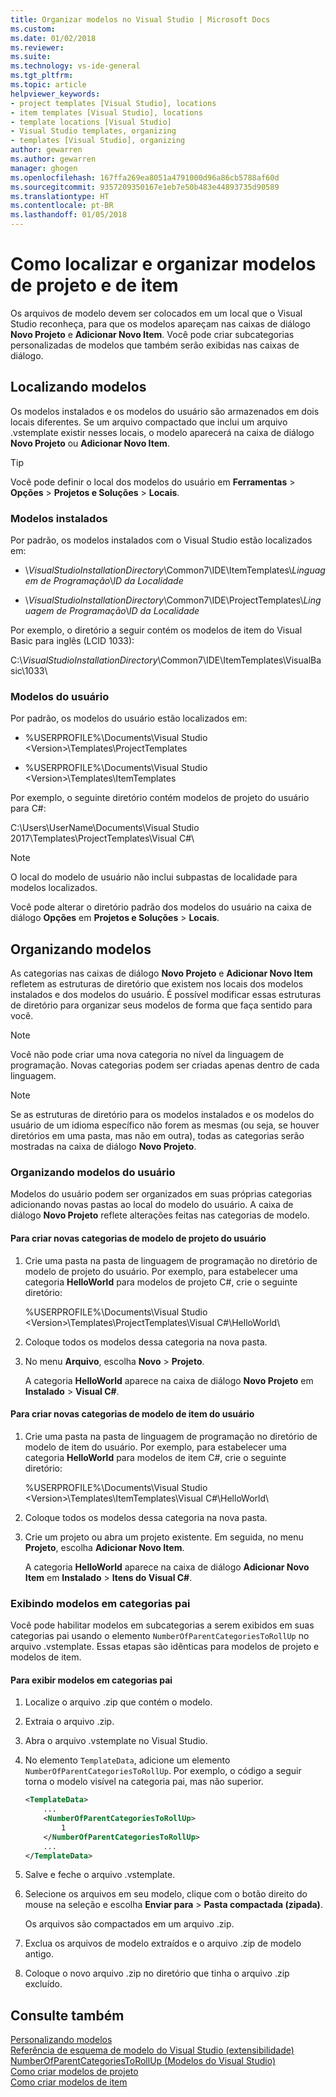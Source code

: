```yaml
---
title: Organizar modelos no Visual Studio | Microsoft Docs
ms.custom: 
ms.date: 01/02/2018
ms.reviewer: 
ms.suite: 
ms.technology: vs-ide-general
ms.tgt_pltfrm: 
ms.topic: article
helpviewer_keywords:
- project templates [Visual Studio], locations
- item templates [Visual Studio], locations
- template locations [Visual Studio]
- Visual Studio templates, organizing
- templates [Visual Studio], organizing
author: gewarren
ms.author: gewarren
manager: ghogen
ms.openlocfilehash: 167ffa269ea8051a4791000d96a86cb5788af60d
ms.sourcegitcommit: 9357209350167e1eb7e50b483e44893735d90589
ms.translationtype: HT
ms.contentlocale: pt-BR
ms.lasthandoff: 01/05/2018
---
```

# <a name="how-to-locate-and-organize-project-and-item-templates"></a>Como localizar e organizar modelos de projeto e de item

Os arquivos de modelo devem ser colocados em um local que o Visual Studio reconheça, para que os modelos apareçam nas caixas de diálogo **Novo Projeto** e **Adicionar Novo Item**. Você pode criar subcategorias personalizadas de modelos que também serão exibidas nas caixas de diálogo.

## <a name="locating-templates"></a>Localizando modelos

Os modelos instalados e os modelos do usuário são armazenados em dois locais diferentes. Se um arquivo compactado que inclui um arquivo .vstemplate existir nesses locais, o modelo aparecerá na caixa de diálogo **Novo Projeto** ou **Adicionar Novo Item**.

> [!TIP]
> Você pode definir o local dos modelos do usuário em **Ferramentas** > **Opções** > **Projetos e Soluções** > **Locais**.

### <a name="installed-templates"></a>Modelos instalados

Por padrão, os modelos instalados com o Visual Studio estão localizados em:

- \\*VisualStudioInstallationDirectory*\Common7\IDE\ItemTemplates\\*Linguagem de Programação*\\*ID da Localidade*

- \\*VisualStudioInstallationDirectory*\Common7\IDE\ProjectTemplates\\*Linguagem de Programação*\\*ID da Localidade*

Por exemplo, o diretório a seguir contém os modelos de item do Visual Basic para inglês (LCID 1033):

   C:\\*VisualStudioInstallationDirectory*\Common7\IDE\ItemTemplates\VisualBasic\1033\

### <a name="user-templates"></a>Modelos do usuário

Por padrão, os modelos do usuário estão localizados em:

- %USERPROFILE%\Documents\Visual Studio \<Version\>\Templates\ProjectTemplates

- %USERPROFILE%\Documents\Visual Studio \<Version\>\Templates\ItemTemplates

Por exemplo, o seguinte diretório contém modelos de projeto do usuário para C#:

   C:\Users\UserName\Documents\Visual Studio 2017\Templates\ProjectTemplates\Visual C#\

> [!NOTE]
> O local do modelo de usuário não inclui subpastas de localidade para modelos localizados.

Você pode alterar o diretório padrão dos modelos do usuário na caixa de diálogo **Opções** em **Projetos e Soluções** > **Locais**.

## <a name="organizing-templates"></a>Organizando modelos

As categorias nas caixas de diálogo **Novo Projeto** e **Adicionar Novo Item** refletem as estruturas de diretório que existem nos locais dos modelos instalados e dos modelos do usuário. É possível modificar essas estruturas de diretório para organizar seus modelos de forma que faça sentido para você.

> [!NOTE]
> Você não pode criar uma nova categoria no nível da linguagem de programação. Novas categorias podem ser criadas apenas dentro de cada linguagem.

> [!NOTE]
> Se as estruturas de diretório para os modelos instalados e os modelos do usuário de um idioma específico não forem as mesmas (ou seja, se houver diretórios em uma pasta, mas não em outra), todas as categorias serão mostradas na caixa de diálogo **Novo Projeto**.

### <a name="organizing-user-templates"></a>Organizando modelos do usuário

Modelos do usuário podem ser organizados em suas próprias categorias adicionando novas pastas ao local do modelo do usuário. A caixa de diálogo **Novo Projeto** reflete alterações feitas nas categorias de modelo.

#### <a name="to-create-new-user-project-template-categories"></a>Para criar novas categorias de modelo de projeto do usuário

1. Crie uma pasta na pasta de linguagem de programação no diretório de modelo de projeto do usuário. Por exemplo, para estabelecer uma categoria **HelloWorld** para modelos de projeto C#, crie o seguinte diretório:

    \%USERPROFILE%\Documents\Visual Studio \<Version\>\Templates\ProjectTemplates\Visual C#\HelloWorld\

1. Coloque todos os modelos dessa categoria na nova pasta.

1. No menu **Arquivo**, escolha **Novo** > **Projeto**.

   A categoria **HelloWorld** aparece na caixa de diálogo **Novo Projeto** em **Instalado** > **Visual C#**.

#### <a name="to-create-new-user-item-template-categories"></a>Para criar novas categorias de modelo de item do usuário

1. Crie uma pasta na pasta de linguagem de programação no diretório de modelo de item do usuário. Por exemplo, para estabelecer uma categoria **HelloWorld** para modelos de item C#, crie o seguinte diretório:

    \%USERPROFILE%\Documents\Visual Studio \<Version\>\Templates\ItemTemplates\Visual C#\HelloWorld\

1. Coloque todos os modelos dessa categoria na nova pasta.

1. Crie um projeto ou abra um projeto existente. Em seguida, no menu **Projeto**, escolha **Adicionar Novo Item**.

   A categoria **HelloWorld** aparece na caixa de diálogo **Adicionar Novo Item** em **Instalado** > **Itens do Visual C#**.

### <a name="displaying-templates-in-parent-categories"></a>Exibindo modelos em categorias pai

Você pode habilitar modelos em subcategorias a serem exibidos em suas categorias pai usando o elemento `NumberOfParentCategoriesToRollUp` no arquivo .vstemplate. Essas etapas são idênticas para modelos de projeto e modelos de item.

#### <a name="to-display-templates-in-parent-categories"></a>Para exibir modelos em categorias pai

1. Localize o arquivo .zip que contém o modelo.

1. Extraia o arquivo .zip.

1. Abra o arquivo .vstemplate no Visual Studio.

1. No elemento `TemplateData`, adicione um elemento `NumberOfParentCategoriesToRollUp`. Por exemplo, o código a seguir torna o modelo visível na categoria pai, mas não superior.

    ```xml
    <TemplateData>
        ...
        <NumberOfParentCategoriesToRollUp>
            1
        </NumberOfParentCategoriesToRollUp>
        ...
    </TemplateData>
    ```

1. Salve e feche o arquivo .vstemplate.

1. Selecione os arquivos em seu modelo, clique com o botão direito do mouse na seleção e escolha **Enviar para** > **Pasta compactada (zipada)**.

   Os arquivos são compactados em um arquivo .zip.

1. Exclua os arquivos de modelo extraídos e o arquivo .zip de modelo antigo.

1. Coloque o novo arquivo .zip no diretório que tinha o arquivo .zip excluído.

## <a name="see-also"></a>Consulte também

[Personalizando modelos](../ide/customizing-project-and-item-templates.md)  
[Referência de esquema de modelo do Visual Studio (extensibilidade)](../extensibility/visual-studio-template-schema-reference.md)  
[NumberOfParentCategoriesToRollUp (Modelos do Visual Studio)](../extensibility/numberofparentcategoriestorollup-visual-studio-templates.md)  
[Como criar modelos de projeto](../ide/how-to-create-project-templates.md)  
[Como criar modelos de item](../ide/how-to-create-item-templates.md)
